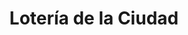 ---
title: "Lotería de la Ciudad"
url: /ciudad-autonoma-de-buenos-aires/loteria-de-la-ciudad-ramallo/
shop: Lotterie
---